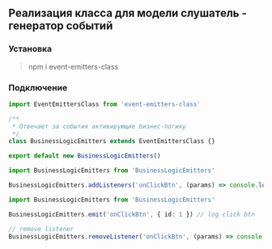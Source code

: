 ## Реализация класса для модели слушатель - генератор событий

### Установка

> npm i event-emitters-class


### Подключение

```typescript
import EventEmittersClass from 'event-emitters-class'

/**
 * Отвечает за события активирующие бизнес-логику
 */
class BusinessLogicEmitters extends EventEmittersClass {}

export default new BusinessLogicEmitters()
```

```typescript
import BusinessLogicEmitters from 'BusinessLogicEmitters'

BusinessLogicEmitters.addListeners('onClickBtn', (params) => console.log('click btn', params.id))
```

```typescript
import BusinessLogicEmitters from 'BusinessLogicEmitters'

BusinessLogicEmitters.emit('onClickBtn', { id: 1 }) // log click btn

// remove listener
BusinessLogicEmitters.removeListener('onClickBtn', (params) => console.log('click btn', params.id))
```